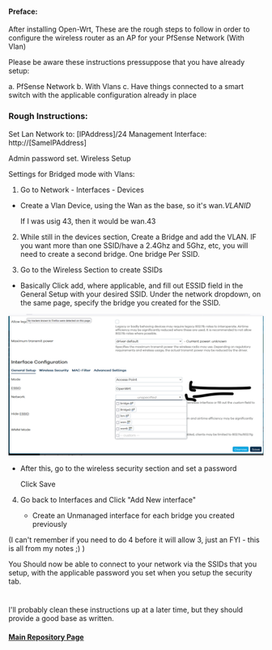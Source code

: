 #### Preface:

After installing Open-Wrt, These are the rough steps to follow in order to configure the wireless router as an AP for your PfSense Network (With Vlan)

Please be aware these instructions pressuppose that you have already setup: 

   a. PfSense Network 
   b. With Vlans 
   c. Have things connected to a smart switch with the applicable configuration already in place
    
### Rough Instructions:

Set Lan Network to: [IPAddress]/24
Management Interface: http://[SameIPAddress]

Admin password set.
Wireless Setup

Settings for Bridged mode with Vlans:

1. Go to Network - Interfaces - Devices 
  
  - Create a Vlan Device, using the Wan as the base, so it's wan.*VLANID*
  
    If I was usig 43, then it would be wan.43
    
2. While still in the devices section, Create a Bridge and add the VLAN. IF you want more than one SSID/have a 2.4Ghz and 5Ghz, etc, you will need to create a second bridge. One bridge Per SSID. 

3. Go to the Wireless Section to create SSIDs
  
  - Basically Click add, where applicable, and fill out ESSID field in the General Setup with your desired SSID. Under the network dropdown, on the same page, specify the bridge you created for the SSID.
  
  <img width="592" alt="5" src="https://github.com/mycroftwilde/portainer_templates/blob/8e2dc4237e17eba91e6a81238eedf9fb450f9b39/Images/Openwrt.png">
  
  - After this, go to the wireless security section and set a password
  
    Click Save
    
4. Go back to Interfaces and Click "Add New interface"    
   
   - Create an Unmanaged interface for each bridge you created previously 

(I can't remember if you need to do 4 before it will allow 3, just an FYI - this is all from my notes ;) ) 

You Should now be able to connect to your network via the SSIDs that you setup, with the applicable password you set when you setup the security tab. 

#

I'll probably clean these instructions up at a later time, but they should provide a good base as written. 

#### [Main Repository Page](https://github.com/mycroftwilde/portainer_templates)    
